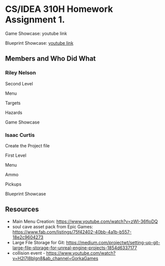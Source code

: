 # CS/IDEA 310H Homework Assignment 1.

Game Showcase: youtube link

Blueprint Showcase: [youtube link ](https://youtu.be/LvEiL_E8HLA)

## Members and Who Did What

### Riley Nelson
Second Level

Menu

Targets

Hazards

Game Showcase

### Isaac Curtis
Create the Project file

First Level

Menu

Ammo

Pickups

Blueprint Showcase

## Resources

* Main Menu Creation: https://www.youtube.com/watch?v=zWI-36fIoDQ 
* soul cave asset pack from Epic Games: https://www.fab.com/listings/75f42402-40bb-4a1b-b557-18e2c9604273
* Large File Storage for Git: https://medium.com/projectwt/setting-up-git-large-file-storage-for-unreal-engine-projects-1854d6337177
* collision event - https://www.youtube.com/watch?v=H2I7I8blgn8&ab_channel=GorkaGames
